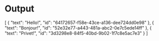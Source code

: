 # Output
[
  {
    "text": "Hello!",
    "id": "64172657-f58e-43ce-a136-dee724dd0e98"
  },
  {
    "text": "Bonjour!",
    "id": "52e32e77-a443-481a-abc2-0e7c5ede14ff"
  },
  {
    "text": "Privet!",
    "id": "3d3298e8-84f5-40bd-9b02-1f7c8e5ac7e3"
  }
]
